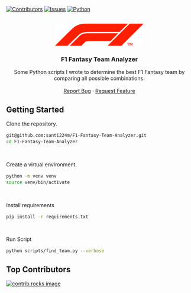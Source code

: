 
<a id="readme-top"></a>

[![Contributors][contributors-shield]][contributors-url] [![Issues][issues-shield]][issues-url] [![Python][Python]][Python-url]

<!-- PROJECT LOGO -->
<br />
<div align="center">
  <a href="https://github.com/santi224m/F1-Fantasy-Team-Analyzer">
    <img src="/assets/img/f1-logo.png" alt="Logo" height="60">
  </a>

  <h3 align="center">F1 Fantasy Team Analyzer</h3>

  <p align="center">
    Some Python scripts I wrote to determine the best F1 Fantasy team by comparing all possible combinations.
    <br />
    <br />
    <a href="https://github.com/santi224m/F1-Fantasy-Team-Analyzer/issues/new?labels=bug&template=bug-report---.md">Report Bug</a>
    ·
    <a href="https://github.com/santi224m/F1-Fantasy-Team-Analyzer/issues/new?labels=enhancement&template=feature-request---.md">Request Feature</a>
  </p>
</div>

<!-- GETTING STARTED -->
## Getting Started

Clone the repository.

```bash
git@github.com:santi224m/F1-Fantasy-Team-Analyzer.git
cd F1-Fantasy-Team-Analyzer
```
<br />

Create a virtual environment.

```bash
python -m venv venv
source venv/bin/activate
```
<br />

Install requirements

```bash
pip install -r requirements.txt
```
<br />

Run Script

```bash
python scripts/find_team.py --verbose
```

## Top Contributors

<a href="https://github.com/santi224m/F1-Fantasy-Team-Analyzer/graphs/contributors">
  <img src="https://contrib.rocks/image?repo=santi224m/F1-Fantasy-Team-Analyzer" alt="contrib.rocks image" />
</a>

<!-- MARKDOWN LINKS & IMAGES -->
[contributors-shield]: https://img.shields.io/github/contributors/santi224m/F1-Fantasy-Team-Analyzer.svg?style=for-the-badge
[contributors-url]: https://github.com/santi224m/F1-Fantasy-Team-Analyzer/graphs/contributors
[issues-shield]: https://img.shields.io/github/issues/santi224m/F1-Fantasy-Team-Analyzer.svg?style=for-the-badge
[issues-url]: https://github.com/santi224m/F1-Fantasy-Team-Analyzer/issues

[Python]: https://img.shields.io/badge/python-000000?style=for-the-badge&logo=python
[Python-url]: https://www.python.org/